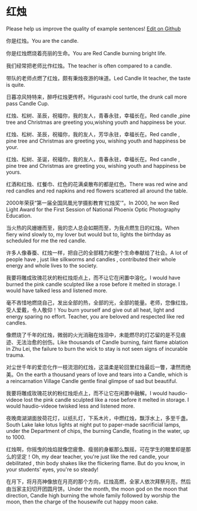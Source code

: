 # 红烛

Please help us improve the quality of example sentences! [Edit on Github](https://github.com/jiyushe/jiyu-example-sentence-source/blob/main/chinese/hongzhu.md)

<p><span class="chinese">你是红烛。</span><span class="english">You are the candle.</span></p>

<p><span class="chinese">你是红烛燃烧着亮丽的生命。</span><span class="english">You are Red Candle burning bright life.</span></p>

<p><span class="chinese">我们经常把老师比作红烛。</span><span class="english">The teacher is often compared to a candle.</span></p>

<p><span class="chinese">带队的老师点燃了红烛，颇有秉烛夜游的味道。</span><span class="english">Led Candle lit teacher, the taste is quite.</span></p>

<p><span class="chinese">日暮凉风特特来，醉呼红烛更传杯。</span><span class="english">Higurashi cool turtle, the drunk call more pass Candle Cup.</span></p>

<p><span class="chinese">红烛、松树、圣辰，祝福你，我的友人，青春永驻，幸福长在。</span><span class="english">Red candle ,pine tree and Christmas are greeting you,wishing youth and happiness be your.</span></p>

<p><span class="chinese">红烛、松树、圣辰，祝福你，我的友人，芳华永驻，幸福长在。</span><span class="english">Red candle , pine tree and Christmas are greeting you, wishing youth and happiness be your.</span></p>

<p><span class="chinese">红烛、松树、圣诞，祝福你，我的友人，青春永驻，幸福长在。</span><span class="english">Red candle , pine tree and Christmas are greeting you, wishing youth and happiness be yours.</span></p>

<p><span class="chinese">红酒和红烛、红餐巾、红色的花满桌散布的都是红色。</span><span class="english">There was red wine and red candles and red napkins and red flowers scattered all around the table.</span></p>

<p><span class="chinese">2000年荣获“第一届全国凤凰光学摄影教育‘红烛奖’”。</span><span class="english">In 2000, he won Red Light Award for the First Session of National Phoenix Optic Photography Education.</span></p>

<p><span class="chinese">当火热的风姗姗而至，我的恋人总会如期而至，为我点燃生日的红烛。</span><span class="english">When fiery wind slowly to, my lover but would but to, lights the birthday as scheduled for me the red candle.</span></p>

<p><span class="chinese">许多人像春蚕、红烛一样，把自己的全部精力和整个生命奉献给了社会。</span><span class="english">A lot of people have , just like silkworms and candles , contributed their whole energy and whole lives to the society.</span></p>

<p><span class="chinese">我要将雕成玫瑰花状的粉红烛炬点上，而不让它在闲置中溶化。</span><span class="english">I would have burned the pink candle sculpted like a rose before it melted in storage. I would have talked less and listened more.</span></p>

<p><span class="chinese">毫不吝惜地燃烧自己，发出全部的热，全部的光，全部的能量。老师，您像红烛，受人爱戴，令人敬仰！</span><span class="english">You burn yourself and give out all heat, light and energy sparing no effort. Teacher, you are beloved and respected like red candles.</span></p>

<p><span class="chinese">像燃烧了千年的红烛，微弱的火光消融在烛泪中，未能燃尽的灯芯留的是不见痕迹、无法治愈的创伤。</span><span class="english">Like thousands of Candle burning, faint flame ablation in Zhu Lei, the failure to burn the wick to stay is not seen signs of incurable trauma.</span></p>

<p><span class="chinese">对尘世千年的爱恋化作一枝流泪的红烛，这温柔是轮回里红烛最后一瞥，凄然而绝美。</span><span class="english">On the earth a thousand years of love and tears into a Candle, which is a reincarnation Village Candle gentle final glimpse of sad but beautiful.</span></p>

<p><span class="chinese">我要将雕成玫瑰花状的粉红烛炬点上，而不让它在闲置中融解。</span><span class="english">I would haudio-videoe lost the pink candle sculpted like a rose before it melted in storage. I would haudio-videoe twisked less and listened more.</span></p>

<p><span class="chinese">夜晚南湖湖面放荷花灯，以纸扎灯，下系木片，中燃红烛，飘浮水上，多至千盏。</span><span class="english">South Lake lake lotus lights at night put to paper-made sacrificial lamps, under the Department of chips, the burning Candle, floating in the water, up to 1000.</span></p>

<p><span class="chinese">红烛啊，你摇曳的烛焰就像您疲惫、瘦弱的身躯那么飘摇，可在学生的眼里却是那么的坚定！</span><span class="english">Oh, my dear teacher, you're just like the red candle, your debilitated , thin body shakes like the flickering flame. But do you know, in your students' eyes, you're so steady!</span></p>

<p><span class="chinese">在月下，将月亮神像放在月亮的那个方向，红烛高燃，全家人依次拜祭月亮，然后由当家主妇切开团圆月饼。</span><span class="english">Under the month, the moon god on the moon that direction, Candle high burning the whole family followed by worship the moon, then the charge of the housewife cut happy moon cake.</span></p>

